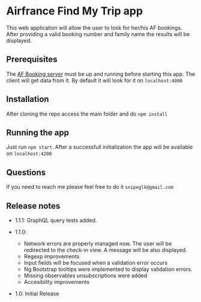 # Airfrance Find My Trip app

This web application will allow the user to look for her/his AF bookings.
After providing a valid booking number and family name the results will be displayed.

## Prerequisites
The [AF Booking server](https://github.com/guillermosnipe/airfrance-booking-server) must be up and running before starting this app. The client will get data from it. By default it will look for it on `localhost:4000`

## Installation
After cloning the repo access the main folder and do `npm install`

## Running the app
Just run `npm start`. After a successfull initialization the app will be available on `localhost:4200`

## Questions
If you need to reach me please feel free to do it `snipeglk@gmail.com`

## Release notes

* 1.1.1: GraphQL query tests added.

* 1.1.0:
  - Network errors are properly managed now. The user will be redirected to the check-in view. A message will be also displayed.
  - Regexp improvements
  - Input fields will be focused when a validation error occurs
  - Ng Bootstrap tooltips were implemented to display validation errors.
  - Missing observables unsubscriptions were added
  - Accesibility improvements

* 1.0: Initial Release
